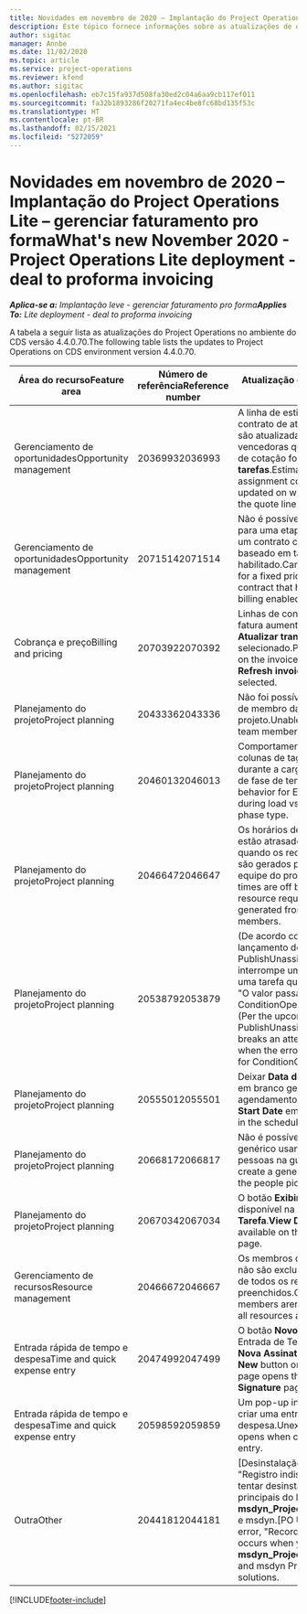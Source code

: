 ```yaml
---
title: Novidades em novembro de 2020 – Implantação do Project Operations Lite – gerenciar faturamento pro forma
description: Este tópico fornece informações sobre as atualizações de qualidade disponíveis na versão de novembro de 2020 da implantação do Project Operations Lite – gerenciar faturamento pro forma.
author: sigitac
manager: Annbe
ms.date: 11/02/2020
ms.topic: article
ms.service: project-operations
ms.reviewer: kfend
ms.author: sigitac
ms.openlocfilehash: eb7c15fa937d508fa30ed2c04a6aa9cb117ef011
ms.sourcegitcommit: fa32b1893286f20271fa4ec4be8fc68bd135f53c
ms.translationtype: HT
ms.contentlocale: pt-BR
ms.lasthandoff: 02/15/2021
ms.locfileid: "5272059"
---
```

# <a name="whats-new-november-2020---project-operations-lite-deployment---deal-to-proforma-invoicing"></a><span data-ttu-id="b268d-103">Novidades em novembro de 2020 – Implantação do Project Operations Lite – gerenciar faturamento pro forma</span><span class="sxs-lookup"><span data-stu-id="b268d-103">What's new November 2020 - Project Operations Lite deployment - deal to proforma invoicing</span></span>

<span data-ttu-id="b268d-104">_**Aplica-se a:** Implantação leve - gerenciar faturamento pro forma_</span><span class="sxs-lookup"><span data-stu-id="b268d-104">_**Applies To:** Lite deployment - deal to proforma invoicing_</span></span>

<span data-ttu-id="b268d-105">A tabela a seguir lista as atualizações do Project Operations no ambiente do CDS versão 4.4.0.70.</span><span class="sxs-lookup"><span data-stu-id="b268d-105">The following table lists the updates to Project Operations on CDS environment version 4.4.0.70.</span></span>

| <span data-ttu-id="b268d-106">Área do recurso</span><span class="sxs-lookup"><span data-stu-id="b268d-106">Feature area</span></span>                 | <span data-ttu-id="b268d-107">Número de referência</span><span class="sxs-lookup"><span data-stu-id="b268d-107">Reference number</span></span> | <span data-ttu-id="b268d-108">Atualização de qualidade</span><span class="sxs-lookup"><span data-stu-id="b268d-108">Quality update</span></span>                                                                                                                                                                    |
|------------------------------|------------------|-----------------------------------------------------------------------------------------------------------------------------------------------------------------------------------|
| <span data-ttu-id="b268d-109">  Gerenciamento de oportunidades</span><span class="sxs-lookup"><span data-stu-id="b268d-109">Opportunity management</span></span>       | <span data-ttu-id="b268d-110">2036993</span><span class="sxs-lookup"><span data-stu-id="b268d-110">2036993</span></span>          | <span data-ttu-id="b268d-111">A linha de estimativa e as linhas de contrato de atribuição de recursos são atualizadas nas cotações vencedoras quando o tipo de linha de cotação for **Todas as tarefas**.</span><span class="sxs-lookup"><span data-stu-id="b268d-111">Estimate line and resource   assignment contract lines are updated on winning quotes when the quote line   type is **All tasks**.</span></span>                                                 |
| <span data-ttu-id="b268d-112">  Gerenciamento de oportunidades</span><span class="sxs-lookup"><span data-stu-id="b268d-112">Opportunity management</span></span>       | <span data-ttu-id="b268d-113">2071514</span><span class="sxs-lookup"><span data-stu-id="b268d-113">2071514</span></span>          | <span data-ttu-id="b268d-114">Não é possível criar uma fatura para uma etapa de preço fixo em um contrato com o faturamento baseado em tarefas habilitado.</span><span class="sxs-lookup"><span data-stu-id="b268d-114">Can't create an invoice for a   fixed price milestone on a contract that has task-based billing enabled.</span></span>                                                                          |
| <span data-ttu-id="b268d-115">Cobrança e preço</span><span class="sxs-lookup"><span data-stu-id="b268d-115">Billing and pricing</span></span>          | <span data-ttu-id="b268d-116">2070392</span><span class="sxs-lookup"><span data-stu-id="b268d-116">2070392</span></span>          | <span data-ttu-id="b268d-117">Linhas de contrato do projeto na fatura aumentam sempre que **Atualizar transações de fatura** é selecionado.</span><span class="sxs-lookup"><span data-stu-id="b268d-117">Project contract lines on the   invoice increase every time **Refresh invoice transactions** is   selected.</span></span>                                                                       |
| <span data-ttu-id="b268d-118">Planejamento do projeto</span><span class="sxs-lookup"><span data-stu-id="b268d-118">Project planning</span></span>             | <span data-ttu-id="b268d-119">2043336</span><span class="sxs-lookup"><span data-stu-id="b268d-119">2043336</span></span>          | <span data-ttu-id="b268d-120">Não foi possível excluir um registro de membro da equipe do projeto.</span><span class="sxs-lookup"><span data-stu-id="b268d-120">Unable to delete a project team member record.</span></span>                                                                                                                                    |
| <span data-ttu-id="b268d-121">Planejamento do projeto</span><span class="sxs-lookup"><span data-stu-id="b268d-121">Project planning</span></span>             | <span data-ttu-id="b268d-122">2046013</span><span class="sxs-lookup"><span data-stu-id="b268d-122">2046013</span></span>          | <span data-ttu-id="b268d-123">Comportamento inconsistente de colunas de tag de Estimativas durante a carga x ao alterar o tipo de fase de tempo.</span><span class="sxs-lookup"><span data-stu-id="b268d-123">Inconsistent behavior for   Estimates tag columns during load vs. on change of time-phase type.</span></span>                                                                                   |
| <span data-ttu-id="b268d-124">Planejamento do projeto</span><span class="sxs-lookup"><span data-stu-id="b268d-124">Project planning</span></span>             | <span data-ttu-id="b268d-125">2046647</span><span class="sxs-lookup"><span data-stu-id="b268d-125">2046647</span></span>          | <span data-ttu-id="b268d-126">Os horários de início e término estão atrasados em uma hora quando os requisitos de recursos são gerados pelos membros da equipe do projeto.</span><span class="sxs-lookup"><span data-stu-id="b268d-126">Start and end times are off by   an hour when resource requirements are generated from project team members.</span></span>                                                                      |
| <span data-ttu-id="b268d-127">Planejamento do projeto</span><span class="sxs-lookup"><span data-stu-id="b268d-127">Project planning</span></span>             | <span data-ttu-id="b268d-128">2053879</span><span class="sxs-lookup"><span data-stu-id="b268d-128">2053879</span></span>          | <span data-ttu-id="b268d-129">(De acordo com o futuro lançamento do CDS) PublishUnassignedAssignments interrompe uma tentativa de salvar uma tarefa quando surge o erro, "O valor passado para ConditionOperator.In está vazio."</span><span class="sxs-lookup"><span data-stu-id="b268d-129">(Per the upcoming CDS   rollout)   PublishUnassignedAssignments   breaks an attempt to save a task when  the error, "The   value passed for ConditionOperator.In is   empty."</span></span> |
| <span data-ttu-id="b268d-130">Planejamento do projeto</span><span class="sxs-lookup"><span data-stu-id="b268d-130">Project planning</span></span>             | <span data-ttu-id="b268d-131">2055501</span><span class="sxs-lookup"><span data-stu-id="b268d-131">2055501</span></span>          | <span data-ttu-id="b268d-132">Deixar **Data de Início do Projeto** em branco gera falha no agendamento.</span><span class="sxs-lookup"><span data-stu-id="b268d-132">Leaving the **Project Start   Date** empty causes a failure in the schedule.</span></span>                                                                                                      |
| <span data-ttu-id="b268d-133">Planejamento do projeto</span><span class="sxs-lookup"><span data-stu-id="b268d-133">Project planning</span></span>             | <span data-ttu-id="b268d-134">2066817</span><span class="sxs-lookup"><span data-stu-id="b268d-134">2066817</span></span>          | <span data-ttu-id="b268d-135">Não é possível criar um recurso genérico usando o seletor de pessoas na guia **Tarefas**.</span><span class="sxs-lookup"><span data-stu-id="b268d-135">Can't create a generic   resource   using the people picker on   the **Tasks** tab.</span></span>                                                                                               |
| <span data-ttu-id="b268d-136">Planejamento do projeto</span><span class="sxs-lookup"><span data-stu-id="b268d-136">Project planning</span></span>             | <span data-ttu-id="b268d-137">2067034</span><span class="sxs-lookup"><span data-stu-id="b268d-137">2067034</span></span>          | <span data-ttu-id="b268d-138">O botão **Exibir Detalhes** não está disponível na página **Detalhes da Tarefa**.</span><span class="sxs-lookup"><span data-stu-id="b268d-138">**View Details** button isn't available on the **Details of Task** page.</span></span>                                                                                                         |
| <span data-ttu-id="b268d-139">Gerenciamento de recursos</span><span class="sxs-lookup"><span data-stu-id="b268d-139">Resource management</span></span>          | <span data-ttu-id="b268d-140">2046667</span><span class="sxs-lookup"><span data-stu-id="b268d-140">2046667</span></span>          | <span data-ttu-id="b268d-141">Os membros de equipe genéricos não são excluídos mesmo depois de todos os recursos terem sido preenchidos.</span><span class="sxs-lookup"><span data-stu-id="b268d-141">Generic team members aren't   deleted even after all resources are fulfilled.</span></span>                                                                                                     |
| <span data-ttu-id="b268d-142">Entrada rápida de tempo e despesa</span><span class="sxs-lookup"><span data-stu-id="b268d-142">Time and quick expense entry</span></span> | <span data-ttu-id="b268d-143">2047499</span><span class="sxs-lookup"><span data-stu-id="b268d-143">2047499</span></span>          | <span data-ttu-id="b268d-144">O botão **Novo** na página de Entrada de Tempo abre a página **Nova Assinatura de E-mail**.</span><span class="sxs-lookup"><span data-stu-id="b268d-144">The **New** button on the Time   Entry page opens the **New Email Signature** page.</span></span>                                                                                               |
| <span data-ttu-id="b268d-145">Entrada rápida de tempo e despesa</span><span class="sxs-lookup"><span data-stu-id="b268d-145">Time and quick expense entry</span></span> | <span data-ttu-id="b268d-146">2059859</span><span class="sxs-lookup"><span data-stu-id="b268d-146">2059859</span></span>          | <span data-ttu-id="b268d-147">Um pop-up inesperado abre ao criar uma entrada de despesa.</span><span class="sxs-lookup"><span data-stu-id="b268d-147">Unexpected   pop-up opens when creating an expense entry.</span></span>                                                                                                                         |
| <span data-ttu-id="b268d-148">Outra</span><span class="sxs-lookup"><span data-stu-id="b268d-148">Other</span></span>                        | <span data-ttu-id="b268d-149">2044181</span><span class="sxs-lookup"><span data-stu-id="b268d-149">2044181</span></span>          | <span data-ttu-id="b268d-150">[Desinstalação do PO] – O erro "Registro indisponível" ocorre ao tentar desinstalar as soluções principais do Project Service **msdyn_ProjectServiceCore_Patch** e msdyn.</span><span class="sxs-lookup"><span data-stu-id="b268d-150">[PO Uninstallation] - The error,   "Record is unavailable" occurs when you try to uninstall   **msdyn_ProjectServiceCore_Patch** and msdyn Project service core solutions.</span></span>        |


[!INCLUDE[footer-include](../../includes/footer-banner.md)]